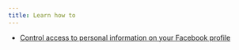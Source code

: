 ```yaml
---
title: Learn how to
---
```

- [Control access to personal information on your Facebook profile](en/topics/practice-4-safe-social-networks/2-access-personal-details/3-learn.md)

